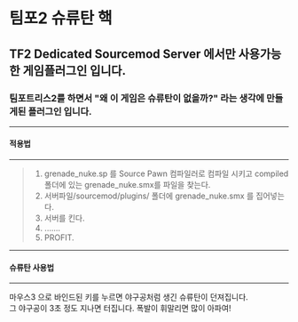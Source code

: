 # 팀포2 슈류탄 핵

## TF2 Dedicated Sourcemod Server 에서만 사용가능한 게임플러그인 입니다.  
### 팀포트리스2를 하면서 "왜 이 게임은 슈류탄이 없을까?" 라는 생각에 만들게된 플러그인 입니다.  
------------------------------------------------------------------------------
#### 적용법  
---------------------------------------
> 1. grenade_nuke.sp 를 Source Pawn 컴파일러로 컴파일 시키고 compiled 폴더에 있는 grenade_nuke.smx를 파일을 찾는다.  
> 2. 서버파일/sourcemod/plugins/ 폴더에 grenade_nuke.smx 를 집어넣는다.
> 3. 서버를 킨다.
> 4. .......
> 5. PROFIT.

---------------------------------------

#### 슈류탄 사용법  
---------------------------------------
마우스3 으로 바인드된 키를 누르면 야구공처럼 생긴 슈류탄이 던져집니다.  
그 야구공이 3초 정도 지나면 터집니다.
폭발이 휘말리면 많이 아파여! 

